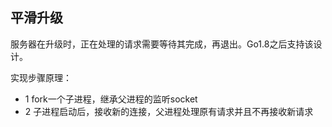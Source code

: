 ## 平滑升级
服务器在升级时，正在处理的请求需要等待其完成，再退出。Go1.8之后支持该设计。  

实现步骤原理：
- 1 fork一个子进程，继承父进程的监听socket
- 2 子进程启动后，接收新的连接，父进程处理原有请求并且不再接收新请求
